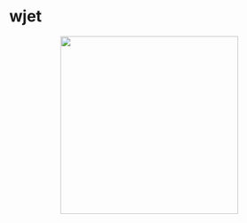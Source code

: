 # wjet
<p align="center">
    <img height="320" width="320" src="https://i.imgur.com/emshtmJ.png"/>
</p>
